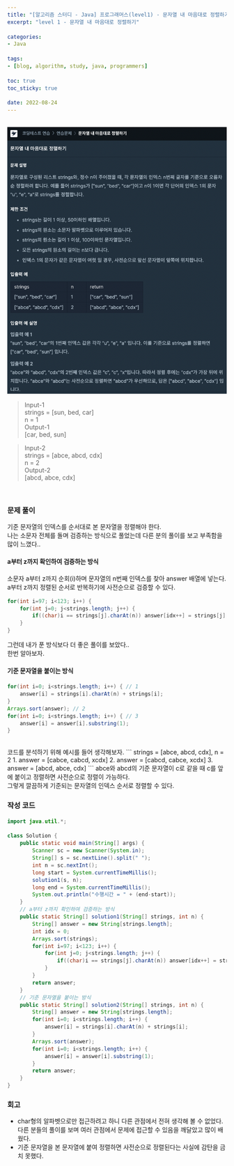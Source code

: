 ```yaml
--- 
title: "[알고리즘 스터디 - Java] 프로그래머스(level1) - 문자열 내 마음대로 정렬하기" 
excerpt: "level 1 - 문자열 내 마음대로 정렬하기" 

categories: 
- Java

tags: 
- [blog, algorithm, study, java, programmers]

toc: true
toc_sticky: true

date: 2022-08-24
--- 
```


<br>

<center><img src="/assets/images/programmers/20220824_01.png"></center>

> Input-1 <br>
strings = [sun, bed, car] <br>
n = 1 <br>
> Output-1 <br>
[car, bed, sun]

> Input-2 <br>
strings = [abce, abcd, cdx] <br>
n = 2 <br>
> Output-2 <br>
[abcd, abce, cdx]

<br>

### 문제 풀이
기준 문자열의 인덱스를 순서대로 본 문자열을 정렬해야 한다. <br>
나는 소문자 전체를 돌며 검증하는 방식으로 풀었는데 다른 분의 풀이를 보고 부족함을 많이 느꼈다..

#### a부터 z까지 확인하여 검증하는 방식

소문자 a부터 z까지 순회(i)하며 문자열의 n번째 인덱스를 찾아 answer 배열에 넣는다. <br>
a부터 z까지 정렬된 순서로 반복하기에 사전순으로 검증할 수 있다.
```java
for(int i=97; i<123; i++) {
    for(int j=0; j<strings.length; j++) {
        if((char)i == strings[j].charAt(n)) answer[idx++] = strings[j];
    }
}
```

그런데 내가 푼 방식보다 더 좋은 풀이를 보았다.. <br>
한번 알아보자.

#### 기준 문자열을 붙이는 방식

```java
for(int i=0; i<strings.length; i++) { // 1
    answer[i] = strings[i].charAt(n) + strings[i];
}
Arrays.sort(answer); // 2
for(int i=0; i<strings.length; i++) { // 3
    answer[i] = answer[i].substring(1);
}
```
<br>
코드를 분석하기 위해 예시를 들어 생각해보자. 
```
strings = [abce, abcd, cdx], n = 2
1. answer = [cabce, cabcd, xcdx]
2. answer = [cabcd, cabce, xcdx]
3. answer = [abcd, abce, cdx]
```
abce와 abcd의 기준 문자열이 c로 같을 때 c를 앞에 붙이고 정렬하면 사전순으로 정렬이 가능하다. <br>
그렇게 깔끔하게 기준되는 문자열의 인덱스 순서로 정렬할 수 있다.

<br>

### 작성 코드
```java
import java.util.*;

class Solution {
    public static void main(String[] args) {
        Scanner sc = new Scanner(System.in);
        String[] s = sc.nextLine().split(" ");
        int n = sc.nextInt();
        long start = System.currentTimeMillis();
        solution1(s, n);
        long end = System.currentTimeMillis();
        System.out.println("수행시간 = " + (end-start));
    }
    // a부터 z까지 확인하여 검증하는 방식
    public static String[] solution1(String[] strings, int n) {
        String[] answer = new String[strings.length];
        int idx = 0;
        Arrays.sort(strings);
        for(int i=97; i<123; i++) {
            for(int j=0; j<strings.length; j++) {
                if((char)i == strings[j].charAt(n)) answer[idx++] = strings[j];
            }
        }
        return answer;
    }
    // 기준 문자열을 붙이는 방식
    public static String[] solution2(String[] strings, int n) {
        String[] answer = new String[strings.length];
        for(int i=0; i<strings.length; i++) {
            answer[i] = strings[i].charAt(n) + strings[i];
        }
        Arrays.sort(answer);
        for(int i=0; i<strings.length; i++) {
            answer[i] = answer[i].substring(1);
        }
        return answer;
    }
}
```

### 회고
- char형의 알파벳으로만 접근하려고 하니 다른 관점에서 전혀 생각해 볼 수 없었다. 다른 분들의 풀이를 보며 여러 관점에서 문제에 접근할 수 있음을 깨달았고 많이 배웠다.
- 기준 문자열을 본 문자열에 붙여 정렬하면 사전순으로 정렬된다는 사실에 감탄을 금치 못했다.